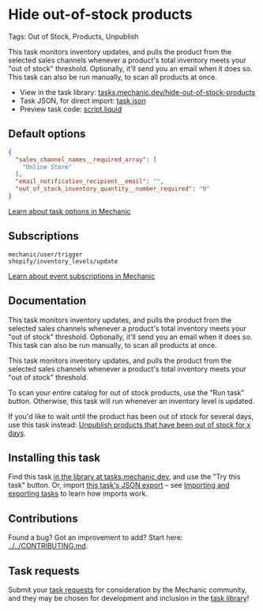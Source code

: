 # Hide out-of-stock products

Tags: Out of Stock, Products, Unpublish

This task monitors inventory updates, and pulls the product from the selected sales channels whenever a product's total inventory meets your "out of stock" threshold. Optionally, it'll send you an email when it does so. This task can also be run manually, to scan all products at once.

* View in the task library: [tasks.mechanic.dev/hide-out-of-stock-products](https://tasks.mechanic.dev/hide-out-of-stock-products)
* Task JSON, for direct import: [task.json](../../tasks/hide-out-of-stock-products.json)
* Preview task code: [script.liquid](./script.liquid)

## Default options

```json
{
  "sales_channel_names__required_array": [
    "Online Store"
  ],
  "email_notification_recipient__email": "",
  "out_of_stock_inventory_quantity__number_required": "0"
}
```

[Learn about task options in Mechanic](https://learn.mechanic.dev/core/tasks/options)

## Subscriptions

```liquid
mechanic/user/trigger
shopify/inventory_levels/update
```

[Learn about event subscriptions in Mechanic](https://learn.mechanic.dev/core/tasks/subscriptions)

## Documentation

This task monitors inventory updates, and pulls the product from the selected sales channels whenever a product's total inventory meets your "out of stock" threshold. Optionally, it'll send you an email when it does so. This task can also be run manually, to scan all products at once.

This task monitors inventory updates, and pulls the product from the selected sales channels whenever a product's total inventory meets your "out of stock" threshold.

To scan your entire catalog for out of stock products, use the "Run task" button. Otherwise, this task will run whenever an inventory level is updated.

If you'd like to wait until the product has been out of stock for several days, use this task instead: [Unpublish products that have been out of stock for x days](https://usemechanic.com/task/unpublish-products-that-have-been-out-of-stock-for-x-days).

## Installing this task

Find this task [in the library at tasks.mechanic.dev](https://tasks.mechanic.dev/hide-out-of-stock-products), and use the "Try this task" button. Or, import [this task's JSON export](../../tasks/hide-out-of-stock-products.json) – see [Importing and exporting tasks](https://learn.mechanic.dev/core/tasks/import-and-export) to learn how imports work.

## Contributions

Found a bug? Got an improvement to add? Start here: [../../CONTRIBUTING.md](../../CONTRIBUTING.md).

## Task requests

Submit your [task requests](https://mechanic.canny.io/task-requests) for consideration by the Mechanic community, and they may be chosen for development and inclusion in the [task library](https://tasks.mechanic.dev/)!
